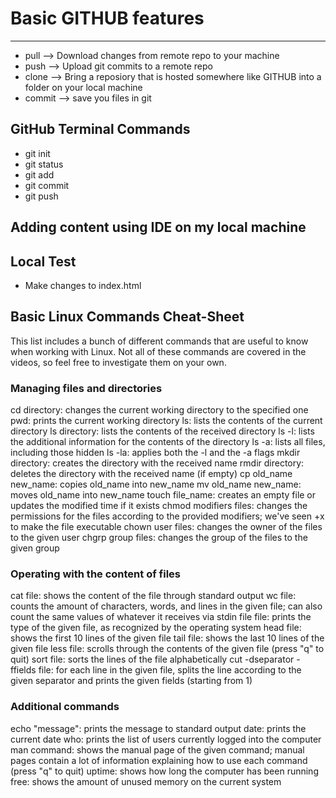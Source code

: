 # Basic GITHUB features 

----
 - pull --> Download changes from remote repo to your machine
 - push --> Upload git commits to a remote repo
 - clone --> Bring a reposiory that is hosted somewhere like GITHUB into a folder on your local machine
 - commit --> save you files in git
 ## GitHub Terminal Commands 
 - git init
 - git status
 - git add
 - git commit
 - git push

 ## Adding content using IDE on my local machine

## Local Test

- Make changes to index.html

## Basic Linux Commands Cheat-Sheet
This list includes a bunch of different commands that are useful to know when working with Linux. Not all of these commands are covered in the videos, so feel free to investigate them on your own.

### Managing files and directories
cd directory: changes the current working directory to the specified one
pwd: prints the current working directory
ls: lists the contents of the current directory
ls directory: lists the contents of the received directory
ls -l: lists the additional information for the contents of the directory
ls -a: lists all files, including those hidden
ls -la: applies both the -l and the -a flags
mkdir directory: creates the directory with the received name
rmdir directory: deletes the directory with the received name (if empty)
cp old_name new_name: copies old_name into new_name
mv old_name new_name: moves old_name into new_name
touch file_name: creates an empty file or updates the modified time if it exists
chmod modifiers files: changes the permissions for the files according to the provided modifiers; we've seen +x to make the file executable
chown user files: changes the owner of the files to the given user
chgrp group files: changes the group of the files to the given group
### Operating with the content of files
cat file: shows the content of the file through standard output
wc file: counts the amount of characters, words, and lines in the given file; can also count the same values of whatever it receives via stdin
file file: prints the type of the given file, as recognized by the operating system
head file: shows the first 10 lines of the given file
tail file: shows the last 10 lines of the given file
less file: scrolls through the contents of the given file (press "q" to quit)
sort file: sorts the lines of the file alphabetically
cut -dseparator -ffields file: for each line in the given file, splits the line according to the given separator and prints the given fields (starting from 1)
### Additional commands
echo "message": prints the message to standard output
date: prints the current date
who: prints the list of users currently logged into the computer
man command: shows the manual page of the given command; manual pages contain a lot of information explaining how to use each command (press "q" to quit)
uptime: shows how long the computer has been running
free: shows the amount of unused memory on the current system